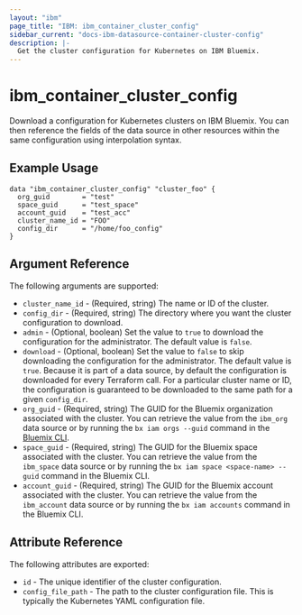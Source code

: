 ```yaml
---
layout: "ibm"
page_title: "IBM: ibm_container_cluster_config"
sidebar_current: "docs-ibm-datasource-container-cluster-config"
description: |-
  Get the cluster configuration for Kubernetes on IBM Bluemix.
---
```


# ibm\_container_cluster_config


Download a configuration for Kubernetes clusters on IBM Bluemix. You can then reference the fields of the data source in other resources within the same configuration using interpolation syntax.


## Example Usage

```hcl
data "ibm_container_cluster_config" "cluster_foo" {
  org_guid        = "test"
  space_guid      = "test_space"
  account_guid    = "test_acc"
  cluster_name_id = "FOO"
  config_dir      = "/home/foo_config"
}
```

## Argument Reference

The following arguments are supported:

* `cluster_name_id` - (Required, string) The name or ID of the cluster.
* `config_dir` - (Required, string) The directory where you want the cluster configuration to download.
* `admin` - (Optional, boolean) Set the value to `true` to download the configuration for the administrator. The default value is `false`.
* `download` - (Optional, boolean) Set the value to `false` to skip downloading the configuration for the administrator. The default value is `true`. Because it is part of a data source, by default the configuration is downloaded for every Terraform call. For a particular cluster name or ID, the configuration is guaranteed to be downloaded to the same path for a given `config_dir`.
* `org_guid` - (Required, string) The GUID for the Bluemix organization associated with the cluster. You can retrieve the value from the `ibm_org` data source or by running the `bx iam orgs --guid` command in the [Bluemix CLI](https://console.ng.bluemix.net/docs/cli/reference/bluemix_cli/index.html#getting-started).
* `space_guid` - (Required, string) The GUID for the Bluemix space associated with the cluster. You can retrieve the value from the `ibm_space` data source or by running the `bx iam space <space-name> --guid` command in the Bluemix CLI.
* `account_guid` - (Required, string) The GUID for the Bluemix account associated with the cluster. You can retrieve the value from the `ibm_account` data source or by running the `bx iam accounts` command in the Bluemix CLI.


## Attribute Reference

The following attributes are exported:

* `id` - The unique identifier of the cluster configuration.
* `config_file_path` - The path to the cluster configuration file. This is typically the Kubernetes YAML configuration file.

